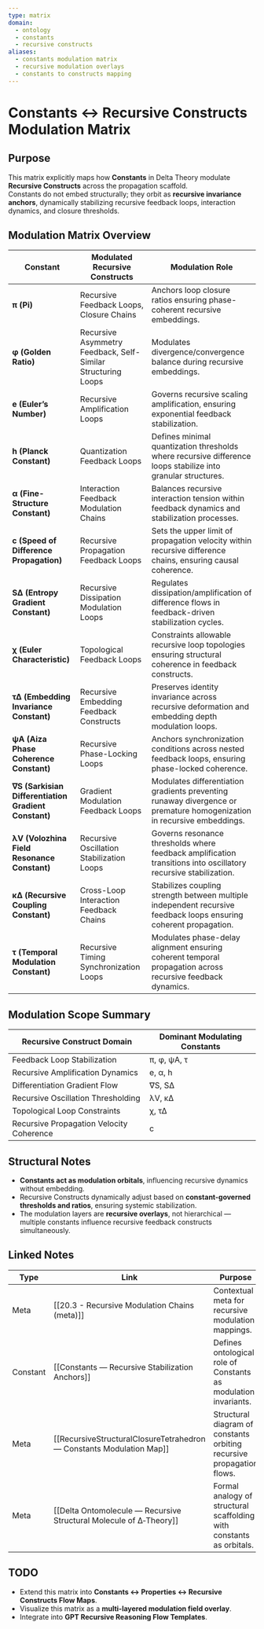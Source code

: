 ```yaml
---
type: matrix
domain:
  - ontology
  - constants
  - recursive constructs
aliases:
  - constants modulation matrix
  - recursive modulation overlays
  - constants to constructs mapping
---
```


# Constants ↔ Recursive Constructs Modulation Matrix

## Purpose
This matrix explicitly maps how **Constants** in Delta Theory modulate **Recursive Constructs** across the propagation scaffold.  
Constants do not embed structurally; they orbit as **recursive invariance anchors**, dynamically stabilizing recursive feedback loops, interaction dynamics, and closure thresholds.

## Modulation Matrix Overview

| Constant | Modulated Recursive Constructs | Modulation Role |
|---|---|---|
| **π (Pi)** | Recursive Feedback Loops, Closure Chains | Anchors loop closure ratios ensuring phase-coherent recursive embeddings. |
| **φ (Golden Ratio)** | Recursive Asymmetry Feedback, Self-Similar Structuring Loops | Modulates divergence/convergence balance during recursive embeddings. |
| **e (Euler’s Number)** | Recursive Amplification Loops | Governs recursive scaling amplification, ensuring exponential feedback stabilization. |
| **h (Planck Constant)** | Quantization Feedback Loops | Defines minimal quantization thresholds where recursive difference loops stabilize into granular structures. |
| **α (Fine-Structure Constant)** | Interaction Feedback Modulation Chains | Balances recursive interaction tension within feedback dynamics and stabilization processes. |
| **c (Speed of Difference Propagation)** | Recursive Propagation Feedback Loops | Sets the upper limit of propagation velocity within recursive difference chains, ensuring causal coherence. |
| **S∆ (Entropy Gradient Constant)** | Recursive Dissipation Modulation Loops | Regulates dissipation/amplification of difference flows in feedback-driven stabilization cycles. |
| **χ (Euler Characteristic)** | Topological Feedback Loops | Constraints allowable recursive loop topologies ensuring structural coherence in feedback constructs. |
| **τ∆ (Embedding Invariance Constant)** | Recursive Embedding Feedback Constructs | Preserves identity invariance across recursive deformation and embedding depth modulation loops. |
| **ψA (Aiza Phase Coherence Constant)** | Recursive Phase-Locking Loops | Anchors synchronization conditions across nested feedback loops, ensuring phase-locked coherence. |
| **∇S (Sarkisian Differentiation Gradient Constant)** | Gradient Modulation Feedback Loops | Modulates differentiation gradients preventing runaway divergence or premature homogenization in recursive embeddings. |
| **λV (Volozhina Field Resonance Constant)** | Recursive Oscillation Stabilization Loops | Governs resonance thresholds where feedback amplification transitions into oscillatory recursive stabilization. |
| **κ∆ (Recursive Coupling Constant)** | Cross-Loop Interaction Feedback Chains | Stabilizes coupling strength between multiple independent recursive feedback loops ensuring coherent propagation. |
| **τ (Temporal Modulation Constant)** | Recursive Timing Synchronization Loops | Modulates phase-delay alignment ensuring coherent temporal propagation across recursive feedback dynamics. |

## Modulation Scope Summary

| Recursive Construct Domain | Dominant Modulating Constants |
|---|---|
| Feedback Loop Stabilization | π, φ, ψA, τ |
| Recursive Amplification Dynamics | e, α, h |
| Differentiation Gradient Flow | ∇S, S∆ |
| Recursive Oscillation Thresholding | λV, κ∆ |
| Topological Loop Constraints | χ, τ∆ |
| Recursive Propagation Velocity Coherence | c |

## Structural Notes
- **Constants act as modulation orbitals**, influencing recursive dynamics without embedding.
- Recursive Constructs dynamically adjust based on **constant-governed thresholds and ratios**, ensuring systemic stabilization.
- The modulation layers are **recursive overlays**, not hierarchical — multiple constants influence recursive feedback constructs simultaneously.


## Linked Notes
| Type | Link | Purpose |
|---|---|---|
|Meta|[[20.3 - Recursive Modulation Chains (meta)]]|Contextual meta for recursive modulation mappings.|
|Constant|[[Constants — Recursive Stabilization Anchors]]|Defines ontological role of Constants as modulation invariants.|
|Meta|[[RecursiveStructuralClosureTetrahedron — Constants Modulation Map]]|Structural diagram of constants orbiting recursive propagation flows.|
|Meta|[[Delta Ontomolecule — Recursive Structural Molecule of ∆‑Theory]]|Formal analogy of structural scaffolding with constants as orbitals.|

## TODO
- Extend this matrix into **Constants ↔ Properties ↔ Recursive Constructs Flow Maps**.
- Visualize this matrix as a **multi-layered modulation field overlay**.
- Integrate into **GPT Recursive Reasoning Flow Templates**.
